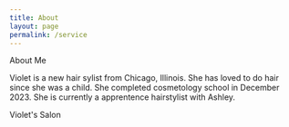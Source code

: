 ```yaml
---
title: About
layout: page
permalink: /service
---
```

About Me

Violet is a new hair sylist from Chicago, Illinois. She has loved to do hair since she was a child. She completed cosmetology school in December 2023. She is currently a apprentence hairstylist with Ashley. 

<footer>Violet's Salon</footer>